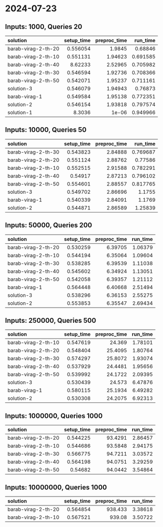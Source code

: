 # 2024-07-23

## Inputs: 1000, Queries 20

| solution            |   setup_time |   preproc_time |   run_time |
|:--------------------|-------------:|---------------:|-----------:|
| barab-virag-2-th-20 |     0.556054 |        1.9845  |   0.68846  |
| barab-virag-2-th-10 |     0.551131 |        1.94623 |   0.691585 |
| barab-virag-2-th-40 |     8.62233  |        2.52965 |   0.705982 |
| barab-virag-2-th-30 |     0.546594 |        1.92736 |   0.708366 |
| barab-virag-2-th-50 |     0.542071 |        1.95237 |   0.711161 |
| solution-3          |     0.546079 |        1.94943 |   0.76873  |
| barab-virag-1       |     0.549584 |        1.95138 |   0.772351 |
| solution-2          |     0.546154 |        1.93818 |   0.797574 |
| solution-1          |     8.3036   |        1e-06   |   0.949966 |

## Inputs: 10000, Queries 50

| solution            |   setup_time |   preproc_time |   run_time |
|:--------------------|-------------:|---------------:|-----------:|
| barab-virag-2-th-30 |     0.543823 |        2.84888 |   0.769687 |
| barab-virag-2-th-20 |     0.551124 |        2.88762 |   0.77586  |
| barab-virag-2-th-10 |     0.552515 |        2.91588 |   0.782291 |
| barab-virag-2-th-40 |     0.54917  |        2.87213 |   0.796102 |
| barab-virag-2-th-50 |     0.554601 |        2.88557 |   0.817765 |
| solution-3          |     0.549702 |        2.86696 |   1.1755   |
| barab-virag-1       |     0.540339 |        2.84091 |   1.1769   |
| solution-2          |     0.544871 |        2.86589 |   1.25839  |

## Inputs: 50000, Queries 200

| solution            |   setup_time |   preproc_time |   run_time |
|:--------------------|-------------:|---------------:|-----------:|
| barab-virag-2-th-20 |     0.530259 |        6.39705 |    1.06379 |
| barab-virag-2-th-10 |     0.544194 |        6.35064 |    1.09604 |
| barab-virag-2-th-30 |     0.538285 |        6.39539 |    1.11038 |
| barab-virag-2-th-40 |     0.545602 |        6.34924 |    1.13051 |
| barab-virag-2-th-50 |     0.542058 |        6.39357 |    1.21112 |
| barab-virag-1       |     0.564448 |        6.40668 |    2.51494 |
| solution-3          |     0.538296 |        6.36153 |    2.55275 |
| solution-2          |     0.553853 |        6.35547 |    2.69434 |

## Inputs: 250000, Queries 500

| solution            |   setup_time |   preproc_time |   run_time |
|:--------------------|-------------:|---------------:|-----------:|
| barab-virag-2-th-10 |     0.547619 |        24.369  |    1.78101 |
| barab-virag-2-th-20 |     0.548404 |        25.4095 |    1.80764 |
| barab-virag-2-th-30 |     0.574297 |        25.8072 |    1.93074 |
| barab-virag-2-th-40 |     0.537929 |        24.4481 |    1.95656 |
| barab-virag-2-th-50 |     0.539992 |        24.1722 |    2.09395 |
| solution-3          |     0.530439 |        24.573  |    6.47876 |
| barab-virag-1       |     0.580115 |        25.1934 |    6.49282 |
| solution-2          |     0.530308 |        24.2075 |    6.92313 |

## Inputs: 1000000, Queries 1000

| solution            |   setup_time |   preproc_time |   run_time |
|:--------------------|-------------:|---------------:|-----------:|
| barab-virag-2-th-20 |     0.544225 |        93.4291 |    2.86457 |
| barab-virag-2-th-10 |     0.544686 |        93.5848 |    2.94175 |
| barab-virag-2-th-30 |     0.566775 |        94.7211 |    3.03572 |
| barab-virag-2-th-40 |     0.564198 |        94.0751 |    3.29259 |
| barab-virag-2-th-50 |     0.54682  |        94.0442 |    3.54864 |

## Inputs: 10000000, Queries 1000

| solution            |   setup_time |   preproc_time |   run_time |
|:--------------------|-------------:|---------------:|-----------:|
| barab-virag-2-th-20 |     0.564854 |        938.433 |    3.38618 |
| barab-virag-2-th-10 |     0.567521 |        939.08  |    3.50722 |
